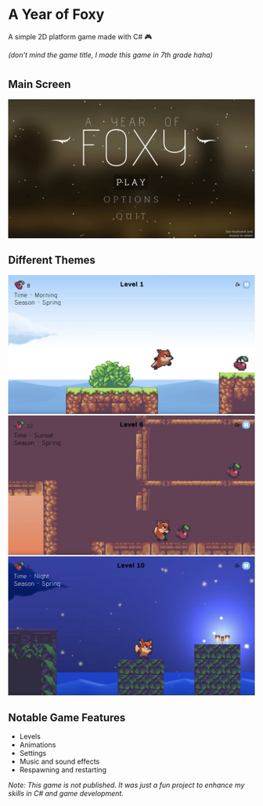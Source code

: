# A Year of Foxy
A simple 2D platform game made with C# 🎮

*(don't mind the game title, I made this game in 7th grade haha)*
#

## Main Screen
![](https://github.com/abhikarnati333/a-year-of-foxy/blob/main/A%20year%20of%20foxy%20media/main_screen.jpeg)

## Different Themes
![](https://github.com/abhikarnati333/a-year-of-foxy/blob/main/A%20year%20of%20foxy%20media/shot_1.jpeg)
![](https://github.com/abhikarnati333/a-year-of-foxy/blob/main/A%20year%20of%20foxy%20media/shot_2.jpeg)
![](https://github.com/abhikarnati333/a-year-of-foxy/blob/main/A%20year%20of%20foxy%20media/shot_3.jpeg)

## Notable Game Features
- Levels
- Animations
- Settings
- Music and sound effects
- Respawning and restarting

*Note: This game is not published. It was just a fun project to enhance my skills in C# and game development.* 


